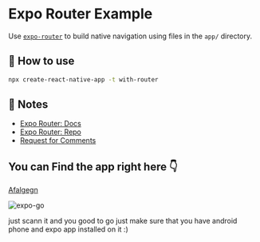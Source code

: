 # Expo Router Example

Use [`expo-router`](https://expo.github.io/router) to build native navigation using files in the `app/` directory.

## 🚀 How to use

```sh
npx create-react-native-app -t with-router
```

## 📝 Notes

- [Expo Router: Docs](https://expo.github.io/router)
- [Expo Router: Repo](https://github.com/expo/router)
- [Request for Comments](https://github.com/expo/router/discussions/1)


## You can Find the app right here 👇
[Afalgegn](https://expo.dev/@kalabg/Afalgegn)

![expo-go](https://github.com/hksmith/Afalgegn/assets/105478362/fa0cbc39-2c94-4e19-95f0-f621faf44982)

just scann it and you good to go just make sure that you have android phone and expo app installed on it :)
